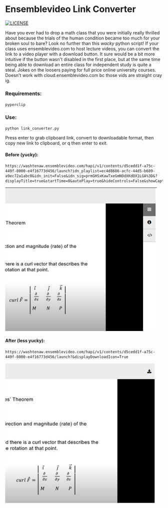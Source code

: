 # Ensemblevideo Link Converter 

[![LICENSE](https://img.shields.io/badge/license-MIT-lightgrey.svg)](https://raw.githubusercontent.com/dennisfarmer/scripts/master/LICENSE)

Have you ever had to drop a math class that you were initially really thrilled about because the trials of the human condition became too much for your broken soul to bare? Look no further than this _wacky_ python script! If your class uses ensemblevideo.com to host lecture videos, you can convert the link to a video player with a download button. It sure would be a bit more intuitive if the button wasn't disabled in the first place, but at the same time being able to download an entire class for independent study is quite a steal. Jokes on the loosers paying for full price online university courses. Doesn't work with cloud.ensemblevideo.com bc those vids are straight cray ig.

### Requirements:
`pyperclip`

### Use:
```zsh
python link_converter.py
```
Press enter to grab clipboard link, convert to downloadable format, then copy new link to clipboard, or q then enter to exit.

#### Before (yucky):
```
https://washtenaw.ensemblevideo.com/hapi/v1/contents/d5cedd1f-a75c-449f-8000-e4f16773d456/launch?idn_playlist=ec4d8686-acfc-44d5-b689-a9ec72a1abc0&idn_init=False&idn_sig=prmGHSxKawTxeGmNOdXKdOX1LGA%3D&?displayTitle=true&startTime=0&autoPlay=true&hideControls=False&showCaptions=False&displaySharing=False&displayAnnotations=True&displayAttachments=True&displayLinks=True&displayDownloadIcon=False&displayMetaData=true&displayEmbedCode=True&audioPreviewImage=False&displayCaptionSearch=True&displayViewersReport=False&displayAxdxs=False&forceDisplayAdsOff=False&embedAsThumbnail=False&playlistId=&displayCredits=False&isJavaScriptEmbed=False&isContentPreview=False&isResponsive=False&useFourByThreeRatio=False&isJavascriptInIframe=False
```
![Before](Before.png)

#### After (less yucky):
```
https://washtenaw.ensemblevideo.com/hapi/v1/contents/d5cedd1f-a75c-449f-8000-e4f16773d456/launch?&displayDownloadIcon=True
```
![After](After.png)


